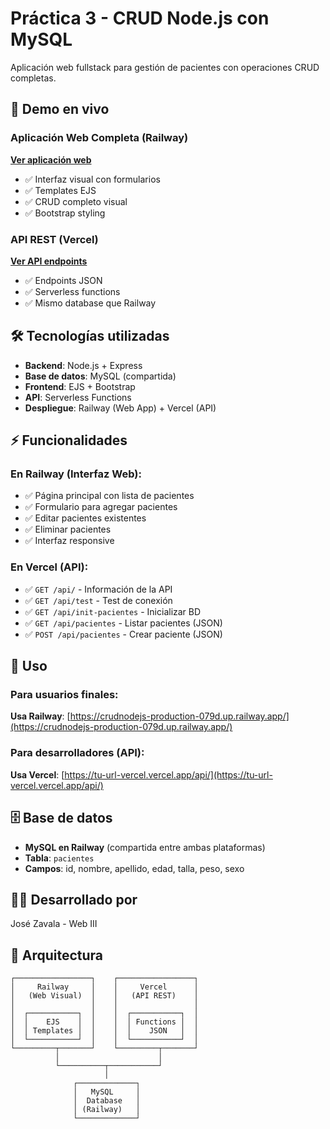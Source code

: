 # Práctica 3 - CRUD Node.js con MySQL

Aplicación web fullstack para gestión de pacientes con operaciones CRUD completas.

## 🚀 Demo en vivo

### Aplicación Web Completa (Railway)
**[Ver aplicación web](https://crudnodejs-production-079d.up.railway.app/)**
- ✅ Interfaz visual con formularios
- ✅ Templates EJS
- ✅ CRUD completo visual
- ✅ Bootstrap styling

### API REST (Vercel)  
**[Ver API endpoints](https://tu-url-vercel.vercel.app/api/)**
- ✅ Endpoints JSON
- ✅ Serverless functions
- ✅ Mismo database que Railway

## 🛠 Tecnologías utilizadas
- **Backend**: Node.js + Express
- **Base de datos**: MySQL (compartida)
- **Frontend**: EJS + Bootstrap
- **API**: Serverless Functions
- **Despliegue**: Railway (Web App) + Vercel (API)

## ⚡ Funcionalidades

### En Railway (Interfaz Web):
- ✅ Página principal con lista de pacientes
- ✅ Formulario para agregar pacientes
- ✅ Editar pacientes existentes
- ✅ Eliminar pacientes
- ✅ Interfaz responsive

### En Vercel (API):
- ✅ `GET /api/` - Información de la API
- ✅ `GET /api/test` - Test de conexión
- ✅ `GET /api/init-pacientes` - Inicializar BD
- ✅ `GET /api/pacientes` - Listar pacientes (JSON)
- ✅ `POST /api/pacientes` - Crear paciente (JSON)

## 🚀 Uso

### Para usuarios finales:
**Usa Railway**: [https://crudnodejs-production-079d.up.railway.app/](https://crudnodejs-production-079d.up.railway.app/)

### Para desarrolladores (API):
**Usa Vercel**: [https://tu-url-vercel.vercel.app/api/](https://tu-url-vercel.vercel.app/api/)

## 🗄️ Base de datos
- **MySQL en Railway** (compartida entre ambas plataformas)
- **Tabla**: `pacientes`
- **Campos**: id, nombre, apellido, edad, talla, peso, sexo

## 👨‍💻 Desarrollado por
José Zavala - Web III

## 📱 Arquitectura
```
┌─────────────────┐    ┌─────────────────┐
│     Railway     │    │     Vercel      │
│   (Web Visual)  │    │   (API REST)    │
│                 │    │                 │
│  ┌───────────┐  │    │  ┌───────────┐  │
│  │    EJS    │  │    │  │ Functions │  │
│  │ Templates │  │    │  │    JSON   │  │
│  └───────────┘  │    │  └───────────┘  │
└─────────┬───────┘    └─────────┬───────┘
          │                      │
          └──────────┬───────────┘
                     │
              ┌─────────────┐
              │   MySQL     │
              │  Database   │
              │ (Railway)   │
              └─────────────┘
```
